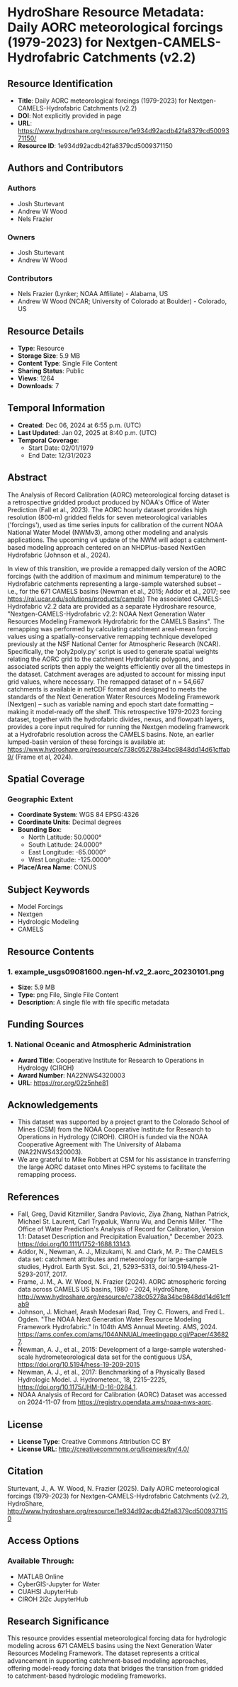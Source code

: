 # HydroShare Resource Metadata: Daily AORC meteorological forcings (1979-2023) for Nextgen-CAMELS-Hydrofabric Catchments (v2.2)

## Resource Identification
- **Title**: Daily AORC meteorological forcings (1979-2023) for Nextgen-CAMELS-Hydrofabric Catchments (v2.2)
- **DOI**: Not explicitly provided in page
- **URL**: https://www.hydroshare.org/resource/1e934d92acdb42fa8379cd5009371150/
- **Resource ID**: 1e934d92acdb42fa8379cd5009371150

## Authors and Contributors
### Authors
- Josh Sturtevant
- Andrew W Wood
- Nels Frazier

### Owners
- Josh Sturtevant
- Andrew W Wood

### Contributors
- Nels Frazier (Lynker; NOAA Affiliate) - Alabama, US
- Andrew W Wood (NCAR; University of Colorado at Boulder) - Colorado, US

## Resource Details
- **Type**: Resource
- **Storage Size**: 5.9 MB
- **Content Type**: Single File Content
- **Sharing Status**: Public
- **Views**: 1264
- **Downloads**: 7

## Temporal Information
- **Created**: Dec 06, 2024 at 6:55 p.m. (UTC)
- **Last Updated**: Jan 02, 2025 at 8:40 p.m. (UTC)
- **Temporal Coverage**:
  - Start Date: 02/01/1979
  - End Date: 12/31/2023

## Abstract
The Analysis of Record Calibration (AORC) meteorological forcing dataset is a retrospective gridded product produced by NOAA's Office of Water Prediction (Fall et al., 2023). The AORC hourly dataset provides high resolution (800-m) gridded fields for seven meteorological variables ('forcings'), used as time series inputs for calibration of the current NOAA National Water Model (NWMv3), among other modeling and analysis applications. The upcoming v4 update of the NWM will adopt a catchment-based modeling approach centered on an NHDPlus-based NextGen Hydrofabric (Johnson et al., 2024).

In view of this transition, we provide a remapped daily version of the AORC forcings (with the addition of maximum and minimum temperature) to the Hydrofabric catchments representing a large-sample watershed subset – i.e., for the 671 CAMELS basins (Newman et al., 2015; Addor et al., 2017; see https://ral.ucar.edu/solutions/products/camels) The associated CAMELS-Hydrofabric v2.2 data are provided as a separate Hydroshare resource, "Nextgen-CAMELS-Hydrofabric v2.2: NOAA Next Generation Water Resources Modeling Framework Hydrofabric for the CAMELS Basins". The remapping was performed by calculating catchment areal-mean forcing values using a spatially-conservative remapping technique developed previously at the NSF National Center for Atmospheric Research (NCAR). Specifically, the 'poly2poly.py' script is used to generate spatial weights relating the AORC grid to the catchment Hydrofabric polygons, and associated scripts then apply the weights efficiently over all the timesteps in the dataset. Catchment averages are adjusted to account for missing input grid values, where necessary. The remapped dataset of n = 54,667 catchments is available in netCDF format and designed to meets the standards of the Next Generation Water Resources Modeling Framework (Nextgen) – such as variable naming and epoch start date formatting – making it model-ready off the shelf. This retrospective 1979-2023 forcing dataset, together with the hydrofabric divides, nexus, and flowpath layers, provides a core input required for running the Nextgen modeling framework at a Hydrofabric resolution across the CAMELS basins. Note, an earlier lumped-basin version of these forcings is available at: https://www.hydroshare.org/resource/c738c05278a34bc9848dd14d61cffab9/ (Frame et al, 2024).

## Spatial Coverage
### Geographic Extent
- **Coordinate System**: WGS 84 EPSG:4326
- **Coordinate Units**: Decimal degrees
- **Bounding Box**:
  - North Latitude: 50.0000°
  - South Latitude: 24.0000°
  - East Longitude: -65.0000°
  - West Longitude: -125.0000°
- **Place/Area Name**: CONUS

## Subject Keywords
- Model Forcings
- Nextgen
- Hydrologic Modeling
- CAMELS

## Resource Contents

### 1. example_usgs09081600.ngen-hf.v2_2.aorc_20230101.png
- **Size**: 5.9 MB
- **Type**: png File, Single File Content
- **Description**: A single file with file specific metadata

## Funding Sources

### 1. National Oceanic and Atmospheric Administration
- **Award Title**: Cooperative Institute for Research to Operations in Hydrology (CIROH)
- **Award Number**: NA22NWS4320003
- **URL**: https://ror.org/02z5nhe81

## Acknowledgements
- This dataset was supported by a project grant to the Colorado School of Mines (CSM) from the NOAA Cooperative Institute for Research to Operations in Hydrology (CIROH). CIROH is funded via the NOAA Cooperative Agreement with The University of Alabama (NA22NWS4320003).
- We are grateful to Mike Robbert at CSM for his assistance in transferring the large AORC dataset onto Mines HPC systems to facilitate the remapping process.

## References
- Fall, Greg, David Kitzmiller, Sandra Pavlovic, Ziya Zhang, Nathan Patrick, Michael St. Laurent, Carl Trypaluk, Wanru Wu, and Dennis Miller. "The Office of Water Prediction's Analysis of Record for Calibration, Version 1.1: Dataset Description and Precipitation Evaluation," December 2023. https://doi.org/10.1111/1752-1688.13143.
- Addor, N., Newman, A. J., Mizukami, N. and Clark, M. P.: The CAMELS data set: catchment attributes and meteorology for large-sample studies, Hydrol. Earth Syst. Sci., 21, 5293–5313, doi:10.5194/hess-21-5293-2017, 2017.
- Frame, J. M., A. W. Wood, N. Frazier (2024). AORC atmospheric forcing data across CAMELS US basins, 1980 - 2024, HydroShare, http://www.hydroshare.org/resource/c738c05278a34bc9848dd14d61cffab9
- Johnson, J. Michael, Arash Modesari Rad, Trey C. Flowers, and Fred L. Ogden. "The NOAA Next Generation Water Resource Modeling Framework Hydrofabric." In 104th AMS Annual Meeting. AMS, 2024. https://ams.confex.com/ams/104ANNUAL/meetingapp.cgi/Paper/436827.
- Newman, A. J., et al., 2015: Development of a large-sample watershed-scale hydrometeorological data set for the contiguous USA, https://doi.org/10.5194/hess-19-209-2015
- Newman, A. J., et al., 2017: Benchmarking of a Physically Based Hydrologic Model. J. Hydrometeor., 18, 2215–2225, https://doi.org/10.1175/JHM-D-16-0284.1.
- NOAA Analysis of Record for Calibration (AORC) Dataset was accessed on 2024-11-07 from https://registry.opendata.aws/noaa-nws-aorc.

## License
- **License Type**: Creative Commons Attribution CC BY
- **License URL**: http://creativecommons.org/licenses/by/4.0/

## Citation
Sturtevant, J., A. W. Wood, N. Frazier (2025). Daily AORC meteorological forcings (1979-2023) for Nextgen-CAMELS-Hydrofabric Catchments (v2.2), HydroShare, http://www.hydroshare.org/resource/1e934d92acdb42fa8379cd5009371150

## Access Options
### Available Through:
- MATLAB Online
- CyberGIS-Jupyter for Water
- CUAHSI JupyterHub
- CIROH 2i2c JupyterHub

## Research Significance
This resource provides essential meteorological forcing data for hydrologic modeling across 671 CAMELS basins using the Next Generation Water Resources Modeling Framework. The dataset represents a critical advancement in supporting catchment-based modeling approaches, offering model-ready forcing data that bridges the transition from gridded to catchment-based hydrologic modeling frameworks.